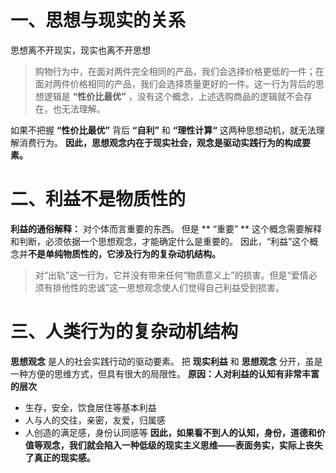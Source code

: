 # 一、思想与现实的关系

思想离不开现实，现实也离不开思想
> 购物行为中，在面对两件完全相同的产品，我们会选择价格更低的一件；在面对两件价格相同的产品，我们会选择质量更好的一件。这一行为背后的思想逻辑是 **“性价比最优”** ，没有这个概念，上述选购商品的逻辑就不会存在，也无法理解。

如果不把握 **“性价比最优”** 背后 **“自利”** 和 **“理性计算“** 这两种思想动机，就无法理解消费行为。
**因此，思想观念内在于现实社会，观念是驱动实践行为的构成要素。** 
# 二、利益不是物质性的

**利益的通俗解释：** 对个体而言重要的东西。
但是 ** “重要” ** 这个概念需要解释和判断，必须依据一个思想观念，才能确定什么是重要的。
因此，“利益”这个概念并**不是单纯物质性的，它涉及行为的复杂动机结构。**
>对“出轨”这一行为，它并没有带来任何“物质意义上”的损害。但是“爱情必须有排他性的忠诚”这一思想观念使人们觉得自己利益受到损害。


# 三、人类行为的复杂动机结构

**思想观念** 是人的社会实践行动的驱动要素。
把 **现实利益** 和 **思想观念** 分开，虽是一种方便的思维方式，但具有很大的局限性。
**原因：人对利益的认知有非常丰富的层次**
- 生存，安全，饮食居住等基本利益
- 人与人的交往，亲密，友爱，归属感
- 人创造的满足感，身份认同感等
**因此，如果看不到人的认知，身份，道德和价值等观念，我们就会陷入一种低级的现实主义思维——表面务实，实际上丧失了真正的现实感。**
